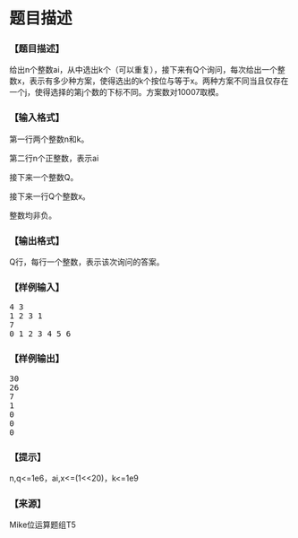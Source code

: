 # 题目描述


<h3>
【题目描述】
</h3>
<p>
给出n个整数ai，从中选出k个（可以重复），接下来有Q个询问，每次给出一个整数x，表示有多少种方案，使得选出的k个按位与等于x。两种方案不同当且仅存在一个j，使得选择的第j个数的下标不同。方案数对10007取模。
</p>
<h3>
【输入格式】
</h3>
<p>
第一行两个整数n和k。
</p>
<p>
第二行n个正整数，表示ai
</p>
<p>
接下来一个整数Q。
</p>
<p>
接下来一行Q个整数x。
</p>
<p>
整数均非负。
</p>
<h3>
【输出格式】
</h3>
<p>
Q行，每行一个整数，表示该次询问的答案。
</p>
<h3>
【样例输入】
</h3>
<pre>4 3
1 2 3 1
7
0 1 2 3 4 5 6
</pre>
<h3>
【样例输出】
</h3>
<pre>30
26
7
1
0
0
0 
</pre>
<h3>
【提示】
</h3>
<p>
n,q&lt;=1e6，ai,x&lt;=(1&lt;&lt;20)，k&lt;=1e9
</p>
<h3>
【来源】
</h3>
<p>
Mike位运算题组T5
</p>
